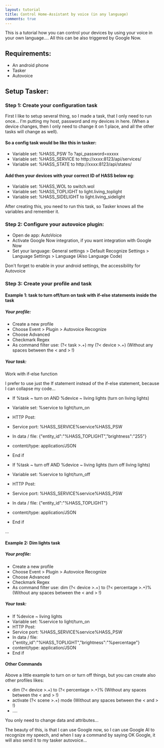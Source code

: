 ```yaml
---
layout: tutorial
title: Control Home-Assistant by voice (in any language)
comments: true
---
```

This is a tutorial how you can control your devices by using your voice in your own language....
All this can be also triggered by Google Now.

## Requirements:
- An android phone
- Tasker
- Autovoice

## Setup Tasker:

### Step 1: Create your configuration task

First I like to setup several thing, so I made a task, that I only need to run once... I'm putting my host, password and my devices in here. (When a device changes, then I only need to change it on 1 place, and all the other tasks will change as well).

#### So a config task would be like this in tasker:

- Variable set: %HASS_PSW To ?api_password=xxxxx
- Variable set: %HASS_SERVICE to http://xxxx:8123/api/services/
- Variable set: %HASS_STATE to http://xxxx:8123/api/states/

#### Add then your devices with your correct ID of HASS below eg:

- Variable set: %HASS_WOL to switch.wol
- Variable set: %HASS_TOPLIGHT to light.living_toplight
- Variable set: %HASS_SIDELIGHT to light.living_sidelight

After creating this, you need to run this task, so Tasker knows all the variables and remember it.

### Step 2: Configure your autovoice plugin:

- Open de app: AutoVoice
- Activate Google Now integration, if you want integration with Google Now
- Set your language: General settings > Default Recognize Settings > Language Settings > Language (Also Language Code)

Don't forget to enable in your android settings, the accessibility for Autovoice

### Step 3: Create your profile and task

#### Example 1: task to turn off/turn on task with if-else statements inside the task

##### Your profile:

- Create a new profile
- Choose Event > Plugin > Autovoice Recognize
- Choose Advanced
- Checkmark Regex
- As command filter use: (?< task >.+) my (?< device >.+) (Without any spaces between the < and > !)

##### Your task:

Work with if-else function

I prefer to use just the If statement instead of the if-else statement, because I can collapse my code...

- If %task ~ turn on AND %device ~ living lights (turn on living lights)
- Variable set: %service to light/turn_on
- HTTP Post:
 - Service port: %HASS_SERVICE%service%HASS_PSW
 - In data / file: {"entity_id":"%HASS_TOPLIGHT","brightness":"255"}
 - content/type: application/JSON
- End if

- If %task ~ turn off AND %device ~ living lights (turn off living lights)
- Variable set: %service to light/turn_off
- HTTP Post:
 - Service port: %HASS_SERVICE%service%HASS_PSW
 - In data / file: {"entity_id":"%HASS_TOPLIGHT"}
 - content/type: application/JSON
- End if

...

#### Example 2: Dim lights task

##### Your profile:

- Create a new profile
- Choose Event > Plugin > Autovoice Recognize
- Choose Advanced
- Checkmark Regex
- As command filter use: dim (?< device >.+) to (?< percentage >.+)% (Without any spaces between the < and > !)

##### Your task:

- If %device ~ living lights 
- Variable set: %service to light/turn_on
- HTTP Post:
 - Service port: %HASS_SERVICE%service%HASS_PSW
 - In data / file: {"entity_id":"%HASS_TOPLIGHT","brightness":"%percentage"}
 - content/type: application/JSON
- End if

#### Other Commands

Above a little example to turn on or turn off things, but you can create also other profiles likes:

- dim (?< device >.+) to (?< percentage >.+)% (Without any spaces between the < and > !)
- activate (?< scene >.+) mode (Without any spaces between the < and > !)
- ....

You only need to change data and attributes...

The beauty of this, is that I can use Google now, so I can use Google AI to recognize my speech, and when I say a command by saying OK Google, it will also send it to my tasker autovoice...
